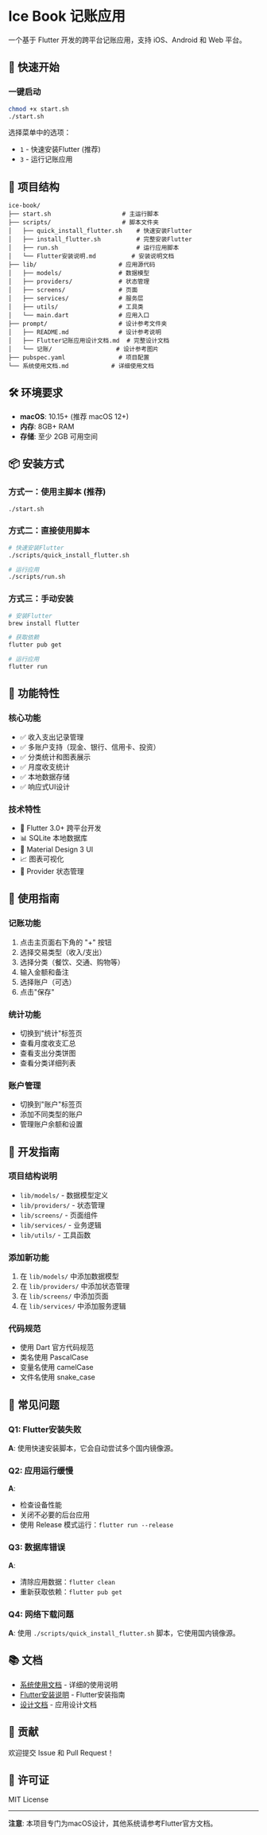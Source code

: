# Ice Book 记账应用

一个基于 Flutter 开发的跨平台记账应用，支持 iOS、Android 和 Web 平台。

## 🚀 快速开始

### 一键启动
```bash
chmod +x start.sh
./start.sh
```

选择菜单中的选项：
- `1` - 快速安装Flutter (推荐)
- `3` - 运行记账应用

## 📁 项目结构

```
ice-book/
├── start.sh                    # 主运行脚本
├── scripts/                    # 脚本文件夹
│   ├── quick_install_flutter.sh    # 快速安装Flutter
│   ├── install_flutter.sh          # 完整安装Flutter
│   ├── run.sh                      # 运行应用脚本
│   └── Flutter安装说明.md          # 安装说明文档
├── lib/                       # 应用源代码
│   ├── models/                # 数据模型
│   ├── providers/             # 状态管理
│   ├── screens/               # 页面
│   ├── services/              # 服务层
│   ├── utils/                 # 工具类
│   └── main.dart              # 应用入口
├── prompt/                    # 设计参考文件夹
│   ├── README.md              # 设计参考说明
│   ├── Flutter记账应用设计文档.md  # 完整设计文档
│   └── 记账/                  # 设计参考图片
├── pubspec.yaml               # 项目配置
└── 系统使用文档.md            # 详细使用文档
```

## 🛠️ 环境要求

- **macOS**: 10.15+ (推荐 macOS 12+)
- **内存**: 8GB+ RAM
- **存储**: 至少 2GB 可用空间

## 📦 安装方式

### 方式一：使用主脚本 (推荐)
```bash
./start.sh
```

### 方式二：直接使用脚本
```bash
# 快速安装Flutter
./scripts/quick_install_flutter.sh

# 运行应用
./scripts/run.sh
```

### 方式三：手动安装
```bash
# 安装Flutter
brew install flutter

# 获取依赖
flutter pub get

# 运行应用
flutter run
```

## 🎯 功能特性

### 核心功能
- ✅ 收入支出记录管理
- ✅ 多账户支持（现金、银行、信用卡、投资）
- ✅ 分类统计和图表展示
- ✅ 月度收支统计
- ✅ 本地数据存储
- ✅ 响应式UI设计

### 技术特性
- 🎯 Flutter 3.0+ 跨平台开发
- 📊 SQLite 本地数据库
- 🎨 Material Design 3 UI
- 📈 图表可视化
- 🔄 Provider 状态管理

## 📱 使用指南

### 记账功能
1. 点击主页面右下角的 "+" 按钮
2. 选择交易类型（收入/支出）
3. 选择分类（餐饮、交通、购物等）
4. 输入金额和备注
5. 选择账户（可选）
6. 点击"保存"

### 统计功能
- 切换到"统计"标签页
- 查看月度收支汇总
- 查看支出分类饼图
- 查看分类详细列表

### 账户管理
- 切换到"账户"标签页
- 添加不同类型的账户
- 管理账户余额和设置

## 🔧 开发指南

### 项目结构说明
- `lib/models/` - 数据模型定义
- `lib/providers/` - 状态管理
- `lib/screens/` - 页面组件
- `lib/services/` - 业务逻辑
- `lib/utils/` - 工具函数

### 添加新功能
1. 在 `lib/models/` 中添加数据模型
2. 在 `lib/providers/` 中添加状态管理
3. 在 `lib/screens/` 中添加页面
4. 在 `lib/services/` 中添加服务逻辑

### 代码规范
- 使用 Dart 官方代码规范
- 类名使用 PascalCase
- 变量名使用 camelCase
- 文件名使用 snake_case

## 🐛 常见问题

### Q1: Flutter安装失败
**A**: 使用快速安装脚本，它会自动尝试多个国内镜像源。

### Q2: 应用运行缓慢
**A**: 
- 检查设备性能
- 关闭不必要的后台应用
- 使用 Release 模式运行：`flutter run --release`

### Q3: 数据库错误
**A**: 
- 清除应用数据：`flutter clean`
- 重新获取依赖：`flutter pub get`

### Q4: 网络下载问题
**A**: 使用 `./scripts/quick_install_flutter.sh` 脚本，它使用国内镜像源。

## 📚 文档

- [系统使用文档](系统使用文档.md) - 详细的使用说明
- [Flutter安装说明](scripts/Flutter安装说明.md) - Flutter安装指南
- [设计文档](Flutter记账应用设计文档.md) - 应用设计文档

## 🤝 贡献

欢迎提交 Issue 和 Pull Request！

## 📄 许可证

MIT License

---

**注意**: 本项目专门为macOS设计，其他系统请参考Flutter官方文档。 